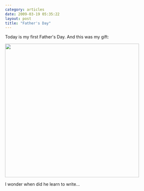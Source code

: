 ```yaml
---
category: articles
date: 2009-03-19 05:35:22
layout: post
title: "Father's Day"
---
```


<p>Today is my first Father's Day. And this was my gift:</p>

<a href="https://cdn.joaobordalo.com/images/static/blog/fathersday.jpg"><img width="440" src="https://cdn.joaobordalo.com/images/static/blog/fathersday_thumb.jpg"></a>

<p>I wonder when did he learn to write...</p>
